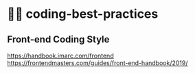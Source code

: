 # 🐱‍👤 coding-best-practices
## Front-end Coding Style
https://handbook.imarc.com/frontend
https://frontendmasters.com/guides/front-end-handbook/2019/
